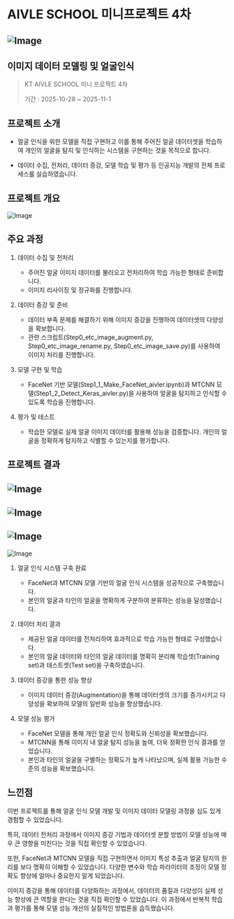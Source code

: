 # AIVLE SCHOOL 미니프로젝트 4차 

![Image](https://github.com/user-attachments/assets/bf4c7e8b-0ed1-4e60-9cc7-3633aa9811d7)
---

## 이미지 데이터 모델링 및 얼굴인식

> KT AIVLE SCHOOL 미니 프로젝트 4차
> 
> 기간 : 2025-10-28 ~ 2025-11-1


## 프로젝트 소개

   * 얼굴 인식을 위한 모델을 직접 구현하고 이를 통해 주어진 얼굴 데이터셋을 학습하여 개인의 얼굴을 탐지 및 인식하는 시스템을 구현하는 것을 목적으로 합니다.
   
   * 데이터 수집, 전처리, 데이터 증강, 모델 학습 및 평가 등 인공지능 개발의 전체 프로세스를 실습하였습니다.


## 프로젝트 개요

![Image](https://github.com/user-attachments/assets/9843cf43-e1ac-44e2-91ed-eef5459758de)


## 주요 과정

1. 데이터 수집 및 전처리

   * 주어진 얼굴 이미지 데이터를 불러오고 전처리하여 학습 가능한 형태로 준비합니다.
   * 이미지 리사이징 및 정규화를 진행합니다.
    
2. 데이터 증강 및 준비

   * 데이터 부족 문제를 해결하기 위해 이미지 증강을 진행하여 데이터셋의 다양성을 확보합니다.
   * 관련 스크립트(Step0_etc_image_augment.py, Step0_etc_image_rename.py, Step0_etc_image_save.py)를 사용하여 이미지 처리를 진행합니다.
     
3. 모델 구현 및 학습

   * FaceNet 기반 모델(Step1_1_Make_FaceNet_aivler.ipynb)과 MTCNN 모델(Step1_2_Detect_Keras_aivler.py)을 사용하여 얼굴을 탐지하고 인식할 수 있도록 학습을 진행합니다.
     
4. 평가 및 테스트

   * 학습한 모델로 실제 얼굴 이미지 데이터를 활용해 성능을 검증합니다.
   개인의 얼굴을 정확하게 탐지하고 식별할 수 있는지를 평가합니다.

## 프로젝트 결과

![Image](https://github.com/user-attachments/assets/741736ab-0dce-4fa3-9448-0b48b19b9910)
----
![Image](https://github.com/user-attachments/assets/06636a50-fc67-4b64-9633-18fe7cfbf582)
----
![Image](https://github.com/user-attachments/assets/23ce7487-e669-458f-84d1-29f967ebf94b)
----
![Image](https://github.com/user-attachments/assets/e186c22b-0082-4f21-b3dc-9bca7e7290f0)


1. 얼굴 인식 시스템 구축 완료
   
   * FaceNet과 MTCNN 모델 기반의 얼굴 인식 시스템을 성공적으로 구축했습니다.
   * 본인의 얼굴과 타인의 얼굴을 명확하게 구분하여 분류하는 성능을 달성했습니다.
     
2. 데이터 처리 결과

   * 제공된 얼굴 데이터를 전처리하여 효과적으로 학습 가능한 형태로 구성했습니다.
   * 본인의 얼굴 데이터와 타인의 얼굴 데이터를 명확히 분리해 학습셋(Training set)과 테스트셋(Test set)을 구축하였습니다.
     
3. 데이터 증강을 통한 성능 향상

   * 이미지 데이터 증강(Augmentation)을 통해 데이터셋의 크기를 증가시키고 다양성을 확보하여 모델의 일반화 성능을 향상했습니다.
     
4. 모델 성능 평가

   * FaceNet 모델을 통해 개인 얼굴 인식 정확도와 신뢰성을 확보했습니다.
   * MTCNN을 통해 이미지 내 얼굴 탐지 성능을 높여, 더욱 정확한 인식 결과를 얻었습니다.
   * 본인과 타인의 얼굴을 구별하는 정확도가 높게 나타났으며, 실제 활용 가능한 수준의 성능을 확보했습니다.
     


## 느낀점

이번 프로젝트를 통해 얼굴 인식 모델 개발 및 이미지 데이터 모델링 과정을 심도 있게 경험할 수 있었습니다.

특히, 데이터 전처리 과정에서 이미지 증강 기법과 데이터셋 분할 방법이 모델 성능에 매우 큰 영향을 미친다는 것을 직접 확인할 수 있었습니다.

또한, FaceNet과 MTCNN 모델을 직접 구현하면서 이미지 특성 추출과 얼굴 탐지의 원리를 보다 명확히 이해할 수 있었습니다. 다양한 변수와 학습 파라미터의 조정이 모델 정확도 향상에 얼마나 중요한지 알게 되었습니다.

이미지 증강을 통해 데이터를 다양화하는 과정에서, 데이터의 품질과 다양성이 실제 성능 향상에 큰 역할을 한다는 것을 직접 확인할 수 있었습니다. 이 과정에서 반복적 학습과 평가를 통해 모델 성능 개선의 실질적인 방법론을 습득했습니다.
